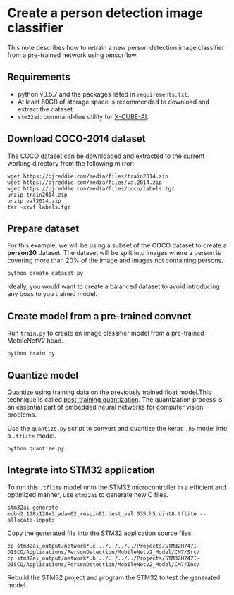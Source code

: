 # Create a person detection image classifier

This note describes how to retrain a new person detection image classifier from
a pre-trained network using tensorflow.


## Requirements

- python v3.5.7 and the packages listed in `requirements.txt`.
- At least 50GB of storage space is recommended to download and extract the dataset.
- `stm32ai`: command-line utility for
[X-CUBE-AI](https://www.st.com/en/embedded-software/x-cube-ai.html).

## Download COCO-2014 dataset

The [COCO dataset](https://cocodataset.org/) can be downloaded and extracted to
the current working directory from the following mirror:

```shell
wget https://pjreddie.com/media/files/train2014.zip
wget https://pjreddie.com/media/files/val2014.zip
wget https://pjreddie.com/media/files/coco/labels.tgz
unzip train2014.zip
unzip val2014.zip
tar -xzvf labels.tgz
```

## Prepare dataset

For this example, we will be using a subset of the COCO dataset to create a
**person20** dataset. The dataset will be split into images where a person is
covering more than 20% of the image and images not containing persons.

```shell
python create_dataset.py
```

Ideally, you would want to create a balanced dataset to avoid introducing any
boas to you trained model.

## Create model from a pre-trained convnet

Run `train.py` to create an image classifier model from a pre-trained MobileNetV2 head.

```shell
python train.py
```

## Quantize model

Quantize using training data on the previously trained float model.This
technique is called [post-training quantization][post_training_quantization].
The quantization process is an essential part of embedded neural networks for
computer vision problems.

Use the `quantize.py` script to convert and quantize the keras `.h5` model into
a `.tflite` model.

```shell
python quantize.py
```

## Integrate into STM32 application

To run this `.tflite` model onto the STM32 microcontroller in a efficient and optimized manner, use `stm32ai` to generate new C files.
```shell
stm32ai generate mobv2_128x128x3_adam02_respin01.best_val.035.h5.uint8.tflite --allocate-inputs
```

Copy the generated file into the STM32 application source files:

```shell
cp stm32ai_output/network*.c ../../../../Projects/STM32H747I-DISCO/Applications/PersonDetection/MobileNetv2_Model/CM7/Src/
cp stm32ai_output/network*.h ../../../../Projects/STM32H747I-DISCO/Applications/PersonDetection/MobileNetv2_Model/CM7/Inc/
```

Rebuild the STM32 project and program the STM32 to test the generated model.

[post_training_quantization]: https://www.tensorflow.org/lite/performance/post_training_quantization

